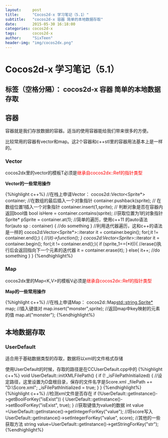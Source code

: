 ```yaml
---
layout:     post
title:      "Cocos2d-x 学习笔记（5.1）"
subtitle:   "cocos2d-x 容器 简单的本地数据存取"
date:       2015-05-30 16:18:00
categories: cocos2d-x
tags:       cocos2d-x
author:     "SixTeen"
header-img: "img/cocos2dx.png"
---
```


# Cocos2d-x 学习笔记（5.1）

标签（空格分隔）： cocos2d-x 容器 简单的本地数据存取
---

## **容器**

容器就是我们存放数据的容器。适当的使用容器能给我们带来很多的方便。

比较常用的容器有vector和map。这2个容器和c++stl里的容器用法基本上是一样的。

### **Vector**

cocos2dx里的vector<T>的模板T必须是<font color = "red">继承自cocos2dx::Ref的指针类型</font>

**Vector的一些常用操作**

{%highlight c++%}
//在栈上申请Vector：
cocos2d::Vector<Sprite*> container;
//在数组的最后插入一个对象指针
container.pushback(sprite);
// 在数组位置1插入一个对象指针
container.insert(1,sprite);
// 判断对象是否在容器内 返回bool值
bool isHere = container.contains(sprite);
//获取位置为1的对象指针
Sprite* pSprite = container.at(1);
//简单的遍历，使用c++11 的auto语法
for(auto sp : container)
{
//do something
}
//利用迭代器遍历，这和c++的语法是一样的
cocos2d:Vector<Sprite*>::iterator it = container.begin();
for(;it != container.end();)
{
    //(*it)->function();
}
cocos2d:Vector<Sprite*>::iterator it = container.begin();
for(;it != container.end();){
    if (sprite_1==(*it)){
        //erase()执行后会返回指向下一个元素的迭代器
        it = container.erase(it);
    }
    else{
        it++;
        //do something
    }
}
{%endhighlight%}

### **Map**

cocos2dx里的Map<K,V>的模板V必须是<font color = "red">继承自cocos2dx::Ref的指针类型</font>

**Map的一些常用操作**

{%highlight c++%}
//在栈上申请Map：
cocos2d::Map<std::string,Sprite*> map;
//插入键值对
map.insert("monster",sprite);
//返回map中key映射的元素的值
map.at("monster");
{%endhighlight%}

## **本地数据存取**

### **UserDefault**

适合用于基础数据类型的存取，数据将以xml的文件格式存储

使用UserDefault的时候，存取的路径是在CCUserDefault.cpp中的
{%highlight c++%}
void UserDefault::initXMLFilePath()
{
    if (! _isFilePathInitialized)
    {
        //设定路径，这里设置为D盘根目录，保存的文件名字是Score.xml
        _filePath += "D:\Score.xml";
        _isFilePathInitialized = true;
    }
}
{%endhighlight%}
{%highlight c++%}
//检测xml文件是否存在
    if (!UserDefault::getInstance()->getBoolForKey("isExist"))
    {
        UserDefault::getInstance()->setBoolForKey("isExist", true);
    }
    //获取键值为value的数据
    int value =UserDefault::getInstance()->getIntegerForKey("value");
    //将score写入
    UserDefault::getInstance()->setIntegerForKey("value", score);
    //其他的一些获取方法
    string value=UserDefault::getInstance()->getStringForKey("str");
{%endhighlight%}


